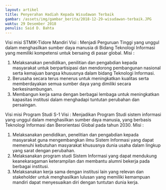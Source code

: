 ```yaml
---
layout: artikel
title: Penyerahan Hadiah Kepada Wisudawan Terbaik 
gambar: /assets/img/gambar_berita/2018-12-29-wisudawan-terbaik.JPG
waktu: 29 Desember 2018
penulis: Said D. Bahta
---
```


Visi misi STMIK-Tidore Mandiri 
Visi : 
Menjadi Perguruan Tinggi yang unggul dalam menghasilkan sumber daya manusia di Bidang Teknologi Informasi yang memiliki kompetensi untuk bersaing di pasar global.
Misi : 
1. Melaksanakan pendidikan, penilitian dan pengabdian kepada masyarakat untuk berpartisipasi dan mendorong pembangunan nasional serta kemajuan bangsa khususnya dalam bidang Teknologi Informasi. 
2. Berusaha secara terus menerus untuk meningkatkan kualitas serta memberdayakan semua sumber daya yang dimiliki secara berkesinambungan. 
3. Membangun kerja sama dengan berbagai lembaga untuk meningkatkan kapasitas institusi dalam menghadapi tuntutan perubahan dan persaingan. 



Visi misi Program Studi S-1 
Visi : Menjadikan Program Studi sistem informasi yang unggul dalam menghasilkan sumber daya manusia, yang berbasis Teknologi Informasi dan Berorientasi Global pada tahun 2030. 
Misi : 
1. Melaksanakan pendidikan, penelitian dan pengabdian kepada masyarakat guna mengembangkan ilmu Sistem Informasi yang dapat memenuhi kebutuhan masyarakat khususnya dunia usaha dalam lingkup yang sarat dengan perubahan. 
2. Melaksanakan program studi Sistem Informasi yang dapat mendukung keanekaragaman keterampilan dan membantu alumni bekerja pada berbagai institusi. 
3. Melaksanakan kerja sama dengan institusi lain yang relevan dan stakeholder untuk menghasilkan lulusan yang memiliki kemampuan mandiri dapat menyesuaikan diri dengan tuntutan dunia kerja.